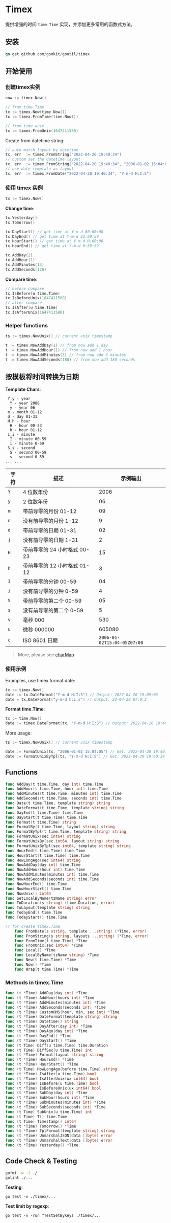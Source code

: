 # Timex

提供增强的时间 `time.Time` 实现，并添加更多常用的函数式方法。

## 安装

```go
go get github.com/gookit/goutil/timex
```

## 开始使用

### 创建timex实例

```go
now := timex.Now()

// from time.Time
tx := timex.New(time.Now())
tx := timex.FromTime(time.Now())

// from time unix
tx := timex.FromUnix(1647411580)
```

Create from datetime string:

```go
// auto match layout by datetime
tx, err  := timex.FromString("2022-04-20 19:40:34")
// custom set the datetime layout
tx, err  := timex.FromString("2022-04-20 19:40:34", "2006-01-02 15:04:05")
// use date template as layout
tx, err  := timex.FromDate("2022-04-20 19:40:34", "Y-m-d H:I:S")
```

### 使用 timex 实例

```go
tx := timex.Now()
```

**Change time**:

```go
tx.Yesterday()
tx.Tomorrow()

tx.DayStart() // get time at Y-m-d 00:00:00
tx.DayEnd() // get time at Y-m-d 23:59:59
tx.HourStart() // get time at Y-m-d H:00:00
tx.HourEnd() // get time at Y-m-d H:59:59

tx.AddDay(2)
tx.AddHour(1)
tx.AddMinutes(15)
tx.AddSeconds(120)
```

**Compare time**:

```go
// before compare
tx.IsBefore(u time.Time)
tx.IsBeforeUnix(1647411580)
// after compare
tx.IsAfter(u time.Time)
tx.IsAfterUnix(1647411580)
```

### Helper functions

```go
ts := timex.NowUnix() // current unix timestamp

t := timex.NowAddDay(1) // from now add 1 day
t := timex.NowAddHour(1) // from now add 1 hour
t := timex.NowAddMinutes(3) // from now add 3 minutes
t := timex.NowAddSeconds(180) // from now add 180 seconds
```

## 按模板将时间转换为日期

**Template Chars**:

```text
 Y,y - year
  Y - year 2006
  y - year 06
 m - month 01-12
 d - day 01-31
 H,h - hour
  H - hour 00-23
  h - hour 01-12
 I,i - minute
  I - minute 00-59
  i - minute 0-59
 S,s - second
  S - second 00-59
  s - second 0-59
... ...
```

| 字符  | 描述                  | 示例输出                        |
|-----|---------------------|-----------------------------|
| `Y` | 4 位数年份              | 2006                        |
| `y` | 2 位数年份              | 06                          |
| `m` | 带前导零的月份 01-12       | 09                          |
| `n` | 没有前导零的月份 1-12       | 9                           |
| `d` | 带前导零的日期  01-31      | 02                          |
| `j` | 没有前导零的日期 1-31       | 2                           |
| `H` | 带前导零的 24 小时格式 00-23 | 15                          |
| `h` | 带前导零的 12 小时格式 01-12 | 3                           |
| `I` | 带前导零的分钟   00-59     | 04                          |
| `i` | 没有前导零的分钟   0-59     | 4                           |
| `S` | 带前导零的第二个   00-59    | 05                          |
| `s` | 没有前导零的第二个  0-59     | 5                           |
| `v` | 毫秒  000             | 530                         |
| `u` | 微秒  000000          | 605080                      |
| `c` | ISO 8601 日期         | `2006-01-02T15:04:05Z07:00` |

> More, please see [charMap](./template.go)

### 使用示例

Examples, use timex format date:

```go
tx := timex.Now()
date := tx.DateFormat("Y-m-d H:I:S") // Output: 2022-04-20 19:09:03
date = tx.DateFormat("y-m-d h:i:s") // Output: 22-04-20 07:9:3
```

**Format time.Time**:

```go
tx := time.Now()
date := timex.DateFormat(tx, "Y-m-d H:I:S") // Output: 2022-04-20 19:40:34
```

More usage:

```go
ts := timex.NowUnix() // current unix timestamp

date := FormatUnix(ts, "2006-01-02 15:04:05") // Get: 2022-04-20 19:40:34
date := FormatUnixByTpl(ts, "Y-m-d H:I:S") // Get: 2022-04-20 19:40:34
```

## Functions

```go
func AddDay(t time.Time, day int) time.Time
func AddHour(t time.Time, hour int) time.Time
func AddMinutes(t time.Time, minutes int) time.Time
func AddSeconds(t time.Time, seconds int) time.Time
func Date(t time.Time, template string) string
func DateFormat(t time.Time, template string) string
func DayEnd(t time.Time) time.Time
func DayStart(t time.Time) time.Time
func Format(t time.Time) string
func FormatBy(t time.Time, layout string) string
func FormatByTpl(t time.Time, template string) string
func FormatUnix(sec int64) string
func FormatUnixBy(sec int64, layout string) string
func FormatUnixByTpl(sec int64, template string) string
func HourEnd(t time.Time) time.Time
func HourStart(t time.Time) time.Time
func HowLongAgo(sec int64) string
func NowAddDay(day int) time.Time
func NowAddHour(hour int) time.Time
func NowAddMinutes(minutes int) time.Time
func NowAddSeconds(seconds int) time.Time
func NowHourEnd() time.Time
func NowHourStart() time.Time
func NowUnix() int64
func SetLocalByName(tzName string) error
func ToDuration(s string) (time.Duration, error)
func ToLayout(template string) string
func TodayEnd() time.Time
func TodayStart() time.Time

// for create timex.Time
    func FromDate(s string, template ...string) (*Time, error)
    func FromString(s string, layouts ...string) (*Time, error)
    func FromTime(t time.Time) *Time
    func FromUnix(sec int64) *Time
    func Local() *Time
    func LocalByName(tzName string) *Time
    func New(t time.Time) *Time
    func Now() *Time
    func Wrap(t time.Time) *Time
```

### Methods in timex.Time

```go
func (t *Time) AddDay(day int) *Time
func (t *Time) AddHour(hours int) *Time
func (t *Time) AddMinutes(minutes int) *Time
func (t *Time) AddSeconds(seconds int) *Time
func (t *Time) CustomHMS(hour, min, sec int) *Time
func (t *Time) DateFormat(template string) string
func (t *Time) Datetime() string
func (t *Time) DayAfter(day int) *Time
func (t *Time) DayAgo(day int) *Time
func (t *Time) DayEnd() *Time
func (t *Time) DayStart() *Time
func (t Time) Diff(u time.Time) time.Duration
func (t Time) DiffSec(u time.Time) int
func (t *Time) Format(layout string) string
func (t *Time) HourEnd() *Time
func (t *Time) HourStart() *Time
func (t Time) HowLongAgo(before time.Time) string
func (t *Time) IsAfter(u time.Time) bool
func (t *Time) IsAfterUnix(ux int64) bool
func (t *Time) IsBefore(u time.Time) bool
func (t *Time) IsBeforeUnix(ux int64) bool
func (t *Time) SubDay(day int) *Time
func (t *Time) SubHour(hours int) *Time
func (t *Time) SubMinutes(minutes int) *Time
func (t *Time) SubSeconds(seconds int) *Time
func (t Time) SubUnix(u time.Time) int
func (t Time) T() time.Time
func (t Time) Timestamp() int64
func (t *Time) Tomorrow() *Time
func (t *Time) TplFormat(template string) string
func (t *Time) UnmarshalJSON(data []byte) error
func (t *Time) UnmarshalText(data []byte) error
func (t *Time) Yesterday() *Time
```

## Code Check & Testing

```bash
gofmt -w -l ./
golint ./...
```

**Testing**:

```shell
go test -v ./timex/...
```

**Test limit by regexp**:

```shell
go test -v -run ^TestSetByKeys ./timex/...
```
